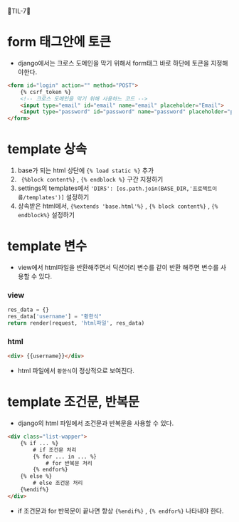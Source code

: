 🐲TIL-7🐲

# form 태그안에 토큰
- django에서는 크로스 도메인을 막기 위해서 form태그 바로 하단에 토큰을 지정해야한다.
```html
<form id="login" action="" method="POST">
    {% csrf_token %}
    <!-- 크로스 도메인을 막기 위해 사용하느 코드 -->
    <input type="email" id="email" name="email" placeholder="Email">
    <input type="password" id="password" name="password" placeholder="password">
</form>
```

# template 상속
1. base가 되는 html 상단에 `{% load static %}` 추가
2. ` {%block content%}` , `{% endblock %}` 구간 지정하기
3. settings의 templates에서  `'DIRS': [os.path.join(BASE_DIR,'프로젝트이름/templates')]` 설정하기
4. 상속받은 html에서, `{%extends 'base.html'%}` , `{% block content%}` , `{% endblock%}` 설정하기

# template 변수
- view에서 html파일을 반환해주면서 딕션어리 변수를 같이 반환 해주면 변수를 사용할 수 있다.

### view
```py
res_data = {}
res_data['username'] = "황한식"
return render(request, 'html파일', res_data)
```

### html
```html
<div> {{username}}</div>
```
- html 파일에서 `황한식`이 정상적으로 보여진다.

# template 조건문, 반복문
- django의 html 파일에서 조건문과 반복문을 사용할 수 있다.

```html
<div class="list-wapper">
    {% if ... %}
        # if 조건문 처리
        {% for ... in ... %}
            # for 반복문 처리
        {% endfor%}
    {% else %}
        # else 조건문 처리
    {%endif%}
</div>       
```
- if 조건문과 for 반복문이 끝나면 항상 `{%endif%}` , `{% endfor%}` 나타내야 한다.
